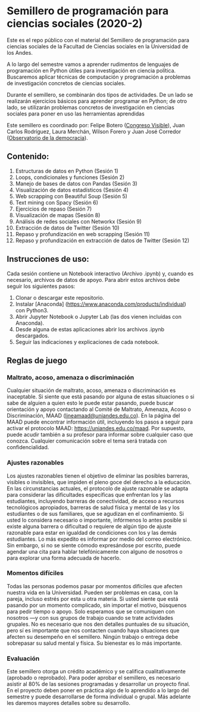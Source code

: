 # Semillero de programación para ciencias sociales (2020-2)

Este es el repo público con el material del Semillero de programación para ciencias sociales de la Facultad de Ciencias sociales en la Universidad de los Andes. 

A lo largo del semestre vamos a aprender rudimentos de lenguajes de programación en Python útiles para investigación en ciencia política. Buscaremos aplicar técnicas de computación y programación a problemas de investigación concretos de ciencias sociales.

Durante el semillero, se combinarán dos tipos de actividades. De un lado se realizarán ejercicios básicos para aprender programar en Python; de otro lado, se utilizarán problemas concretos de investigación en ciencias sociales para poner en uso las herramientas aprendidas


Este semillero es coordinado por: Felipe Botero ([Congreso Visible](https://congresovisible.uniandes.edu.co)), Juan Carlos Rodríguez, Laura Merchán, Wilson Forero y Juan José Corredor ([Observatorio de la democracia](https://obsdemocracia.org/)).

## Contenido:

1. Estructuras de datos en Python (Sesión 1)
2. Loops, condicionales y funciones (Sesión 2)
3. Manejo de bases de datos con Pandas (Sesión 3)
4. Visualización de datos estadísticos (Sesión 4)
5. Web scrapping con  Beautiful Soup (Sesión 5)
6. Text mining con Spacy (Sesión 6)
7. Ejercicios de repaso (Sesión 7)
8. Visualización de mapas (Sesión 8)
9. Análisis de redes sociales con Networkx (Sesión 9)
10. Extracción de datos de Twitter (Sesión 10)
11. Repaso y profundización en web scrapping (Sesión 11)
12.  Repaso y profundización en extracción de datos de Twitter (Sesión 12)

## Instrucciones de uso:

Cada sesión contiene un Notebook interactivo (Archivo .ipynb) y, cuando es necesario, archivos de datos de apoyo. Para abrir estos archivos debe seguir los siguientes pasos:

1. Clonar o descargar este repositorio.
2. Instalar [Anaconda] (https://www.anaconda.com/products/individual) con Python3. 
3. Abrir Jupyter Notebook o Jupyter Lab (las dos vienen incluídas con Anaconda).
4. Desde alguna de estas aplicaciones abrir los archivos .ipynb descargados.
5. Seguir las indicaciones y explicaciones de cada notebook.

## Reglas de juego

### Maltrato, acoso, amenaza o discriminación

Cualquier situación de maltrato, acoso, amenaza o discriminación es inaceptable. Si siente que está pasando por alguna de estas situaciones o si sabe de alguien a quien esto le puede estar pasando, puede buscar orientación y apoyo contactando al Comité de Maltrato, Amenaza, Acoso o Discriminación, MAAD (lineamaad@uniandes.edu.co). En la página del MAAD puede encontrar información útil, incluyendo los pasos a seguir para activar el protocolo MAAD: https://uniandes.edu.co/maad. Por supuesto, puede acudir también a su profesor para informar sobre cualquier caso que conozca. Cualquier comunicación sobre el tema será tratada con confidencialidad.

### Ajustes razonables

Los ajustes razonables tienen el objetivo de eliminar las posibles barreras, visibles o invisibles, que impiden el pleno goce del derecho a la educación. En las circunstancias actuales, el protocolo de ajuste razonable se adapta para considerar las dificultades específicas que enfrentan los y las estudiantes, incluyendo barreras de conectividad, de acceso a recursos tecnológicos apropiados, barreras de salud física y mental de las y los estudiantes o de sus familiares, que se agudizan en el confinamiento. Si usted lo considera necesario o importante, infórmenos lo antes posible si existe alguna barrera o dificultad o requiere de algún tipo de ajuste razonable para estar en igualdad de condiciones con los y las demás estudiantes. Lo más expedito es informar por medio del correo electrónico. Sin embargo, si no se siente cómodo expresándose por escrito, puede agendar una cita para hablar telefónicamente con alguno de nosotros o para explorar una forma adecuada de hacerlo.
 
### Momentos difíciles

Todas las personas podemos pasar por momentos difíciles que afecten nuestra vida en la Universidad. Pueden ser problemas en casa, con la pareja, incluso estrés por esta u otra materia. Si usted siente que está pasando por un momento complicado, sin importar el motivo, búsquenos para pedir tiempo o apoyo. Solo esperamos que se comuniquen con nosotros —y con sus grupos de trabajo cuando se trate actividades grupales. No es necesario que nos den detalles puntuales de su situación, pero sí es importante que nos contacten cuando haya situaciones que afecten su desempeño en el semillero. Ningún trabajo o entrega debe sobrepasar su salud mental y física. Su bienestar es lo más importante.

### Evaluación

Este semillero otorga un crédito académico y se califica cualitativamente (aprobado o reprobado). Para poder aprobar el semillero, es necesario asistir al 80% de las sesiones programadas y desarrollar un proyecto final. En el proyecto deben poner en práctica algo de lo aprendido a lo largo del semestre y puede desarrollarse de forma individual o grupal. Más adelante les daremos mayores detalles sobre su desarrollo.

